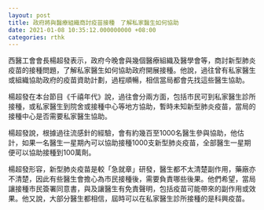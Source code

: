 ```yaml
---
layout: post
title: 政府將與醫療組織商討疫苗接種　了解私家醫生如何協助
date: 2021-01-08 10:35:12.000000000 +08:00
categories: rthk
---
```


西醫工會會長楊超發表示，政府今晚會與幾個醫療組織及醫學會等，商討新型肺炎疫苗的接種問題，了解私家醫生如何協助政府開展接種。他說，過往曾有私家醫生或組織協助政府的疫苗資助計劃，過程順暢，相信當局都會先找這些醫生協助。

楊超發在本台節目《千禧年代》說，過往會分兩方面，包括市民可到私家醫生診所接種，或私家醫生到院舍或接種中心等地方協助，暫時未知新型肺炎疫苗，當局的接種中心是否需要私家醫生協助。

楊超發說，根據過往流感針的經驗，會有約幾百至1000名醫生參與協助，他估計，如果一名醫生一星期內可以協助接種1000支新型肺炎疫苗，全部醫生一星期便可以協助接種到100萬劑。

楊超發形容，新型肺炎疫苗是較「急就章」研發，醫生都不太清楚副作用，藥廠亦不清楚，因此有些醫生會擔心為市民接種後，需要負責哪些後果。他們希望，當局讓接種市民簽署同意書，與及讓醫生有免責聲明，包括疫苗可能帶來的副作用或效果。他又說，大部分醫生都相信，屆時可以在私家醫生診所接種的是科興疫苗。
